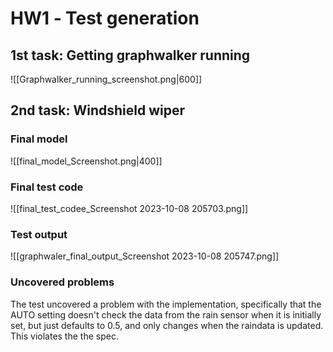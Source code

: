 # HW1 ‐ Test generation

## 1st task: Getting graphwalker running
![[Graphwalker_running_screenshot.png|600]]
## 2nd task: Windshield wiper
### Final model
![[final_model_Screenshot.png|400]]
### Final test code
![[final_test_codee_Screenshot 2023-10-08 205703.png]]
### Test output
![[graphwaler_final_output_Screenshot 2023-10-08 205747.png]]
### Uncovered problems 
The test uncovered a problem with the implementation, specifically that the AUTO setting doesn't check the data from the rain sensor when it is initially set, but just defaults to 0.5, and only changes when the raindata is updated. This violates the the spec. 
